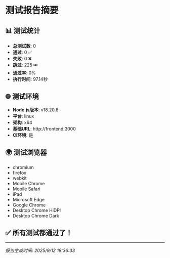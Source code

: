 # 测试报告摘要

## 📊 测试统计

- **总测试数**: 0
- **通过**: 0 ✅
- **失败**: 0 ❌
- **跳过**: 225 ⏭️
- **通过率**: 0%
- **执行时间**: 97.14秒

## 🌐 测试环境

- **Node.js版本**: v18.20.8
- **平台**: linux
- **架构**: x64
- **基础URL**: http://frontend:3000
- **CI环境**: 是

## 🌍 测试浏览器

- chromium
- firefox
- webkit
- Mobile Chrome
- Mobile Safari
- iPad
- Microsoft Edge
- Google Chrome
- Desktop Chrome HiDPI
- Desktop Chrome Dark

## ✅ 所有测试都通过了！

---

_报告生成时间: 2025/9/12 18:36:33_
